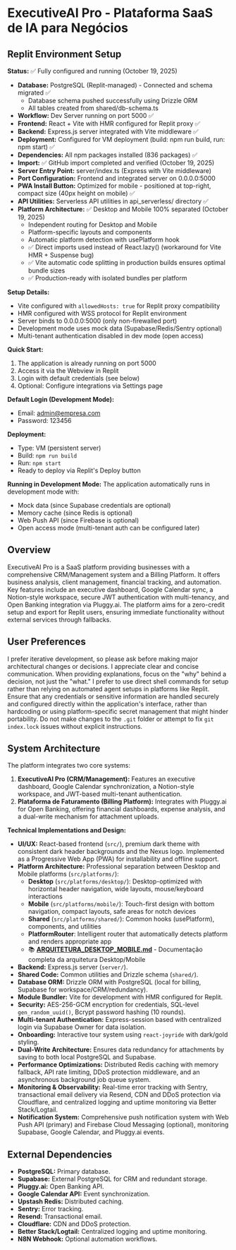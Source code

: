 # ExecutiveAI Pro - Plataforma SaaS de IA para Negócios

## Replit Environment Setup
**Status:** ✅ Fully configured and running (October 19, 2025)
- **Database:** PostgreSQL (Replit-managed) - Connected and schema migrated ✅
  - Database schema pushed successfully using Drizzle ORM
  - All tables created from shared/db-schema.ts
- **Workflow:** Dev Server running on port 5000 ✅
- **Frontend:** React + Vite with HMR configured for Replit proxy ✅
- **Backend:** Express.js server integrated with Vite middleware ✅
- **Deployment:** Configured for VM deployment (build: npm run build, run: npm start) ✅
- **Dependencies:** All npm packages installed (836 packages) ✅
- **Import:** ✅ GitHub import completed and verified (October 19, 2025)
- **Server Entry Point:** server/index.ts (Express with Vite middleware)
- **Port Configuration:** Frontend and integrated server on 0.0.0.0:5000
- **PWA Install Button:** Optimized for mobile - positioned at top-right, compact size (40px height on mobile) ✅
- **API Utilities:** Serverless API utilities in api_serverless/ directory ✅
- **Platform Architecture:** ✅ Desktop and Mobile 100% separated (October 19, 2025)
  - Independent routing for Desktop and Mobile
  - Platform-specific layouts and components
  - Automatic platform detection with usePlatform hook
  - ✅ Direct imports used instead of React.lazy() (workaround for Vite HMR + Suspense bug)
  - ✅ Vite automatic code splitting in production builds ensures optimal bundle sizes
  - ✅ Production-ready with isolated bundles per platform

**Setup Details:**
- Vite configured with `allowedHosts: true` for Replit proxy compatibility
- HMR configured with WSS protocol for Replit environment
- Server binds to 0.0.0.0:5000 (only non-firewalled port)
- Development mode uses mock data (Supabase/Redis/Sentry optional)
- Multi-tenant authentication disabled in dev mode (open access)

**Quick Start:**
1. The application is already running on port 5000
2. Access it via the Webview in Replit
3. Login with default credentials (see below)
4. Optional: Configure integrations via Settings page

**Default Login (Development Mode):**
- Email: admin@empresa.com
- Password: 123456

**Deployment:**
- Type: VM (persistent server)
- Build: `npm run build`
- Run: `npm start`
- Ready to deploy via Replit's Deploy button

**Running in Development Mode:**
The application automatically runs in development mode with:
- Mock data (since Supabase credentials are optional)
- Memory cache (since Redis is optional)
- Web Push API (since Firebase is optional)
- Open access mode (multi-tenant auth can be configured later)

## Overview
ExecutiveAI Pro is a SaaS platform providing businesses with a comprehensive CRM/Management system and a Billing Platform. It offers business analysis, client management, financial tracking, and automation. Key features include an executive dashboard, Google Calendar sync, a Notion-style workspace, secure JWT authentication with multi-tenancy, and Open Banking integration via Pluggy.ai. The platform aims for a zero-credit setup and export for Replit users, ensuring immediate functionality without external services through fallbacks.

## User Preferences
I prefer iterative development, so please ask before making major architectural changes or decisions. I appreciate clear and concise communication. When providing explanations, focus on the "why" behind a decision, not just the "what." I prefer to use direct shell commands for setup rather than relying on automated agent setups in platforms like Replit. Ensure that any credentials or sensitive information are handled securely and configured directly within the application's interface, rather than hardcoding or using platform-specific secret management that might hinder portability. Do not make changes to the `.git` folder or attempt to fix `git index.lock` issues without explicit instructions.

## System Architecture
The platform integrates two core systems:
1.  **ExecutiveAI Pro (CRM/Management):** Features an executive dashboard, Google Calendar synchronization, a Notion-style workspace, and JWT-based multi-tenant authentication.
2.  **Plataforma de Faturamento (Billing Platform):** Integrates with Pluggy.ai for Open Banking, offering financial dashboards, expense analysis, and a dual-write mechanism for attachment uploads.

**Technical Implementations and Design:**
*   **UI/UX:** React-based frontend (`src/`), premium dark theme with consistent dark header backgrounds and the Nexus logo. Implemented as a Progressive Web App (PWA) for installability and offline support.
*   **Platform Architecture:** Professional separation between Desktop and Mobile platforms (`src/platforms/`):
    - **Desktop** (`src/platforms/desktop/`): Desktop-optimized with horizontal header navigation, wide layouts, mouse/keyboard interactions
    - **Mobile** (`src/platforms/mobile/`): Touch-first design with bottom navigation, compact layouts, safe areas for notch devices
    - **Shared** (`src/platforms/shared/`): Common hooks (usePlatform), components, and utilities
    - **PlatformRouter**: Intelligent router that automatically detects platform and renders appropriate app
    - 📚 **[ARQUITETURA_DESKTOP_MOBILE.md](ARQUITETURA_DESKTOP_MOBILE.md)** - Documentação completa da arquitetura Desktop/Mobile
*   **Backend:** Express.js server (`server/`).
*   **Shared Code:** Common utilities and Drizzle schema (`shared/`).
*   **Database ORM:** Drizzle ORM with PostgreSQL (local for billing, Supabase for workspace/CRM/redundancy).
*   **Module Bundler:** Vite for development with HMR configured for Replit.
*   **Security:** AES-256-GCM encryption for credentials, SQL-level `gen_random_uuid()`, Bcrypt password hashing (10 rounds).
*   **Multi-tenant Authentication:** Express-session based with centralized login via Supabase Owner for data isolation.
*   **Onboarding:** Interactive tour system using `react-joyride` with dark/gold styling.
*   **Dual-Write Architecture:** Ensures data redundancy for attachments by saving to both local PostgreSQL and Supabase.
*   **Performance Optimizations:** Distributed Redis caching with memory fallback, API rate limiting, DDoS protection middleware, and an asynchronous background job queue system.
*   **Monitoring & Observability:** Real-time error tracking with Sentry, transactional email delivery via Resend, CDN and DDoS protection via Cloudflare, and centralized logging and uptime monitoring via Better Stack/Logtail.
*   **Notification System:** Comprehensive push notification system with Web Push API (primary) and Firebase Cloud Messaging (optional), monitoring Supabase, Google Calendar, and Pluggy.ai events.

## External Dependencies
*   **PostgreSQL:** Primary database.
*   **Supabase:** External PostgreSQL for CRM and redundant storage.
*   **Pluggy.ai:** Open Banking API.
*   **Google Calendar API:** Event synchronization.
*   **Upstash Redis:** Distributed caching.
*   **Sentry:** Error tracking.
*   **Resend:** Transactional email.
*   **Cloudflare:** CDN and DDoS protection.
*   **Better Stack/Logtail:** Centralized logging and uptime monitoring.
*   **N8N Webhook:** Optional automation workflows.